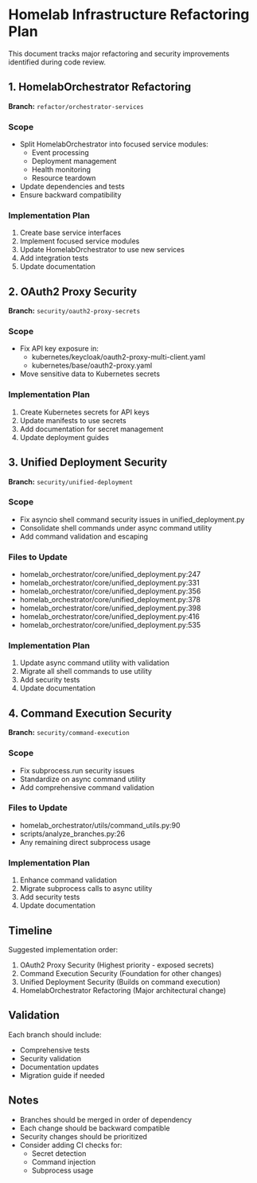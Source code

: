 # Homelab Infrastructure Refactoring Plan

This document tracks major refactoring and security improvements identified during code review.

## 1. HomelabOrchestrator Refactoring

**Branch:** `refactor/orchestrator-services`

### Scope
- Split HomelabOrchestrator into focused service modules:
  - Event processing
  - Deployment management
  - Health monitoring
  - Resource teardown
- Update dependencies and tests
- Ensure backward compatibility

### Implementation Plan
1. Create base service interfaces
2. Implement focused service modules
3. Update HomelabOrchestrator to use new services
4. Add integration tests
5. Update documentation

## 2. OAuth2 Proxy Security

**Branch:** `security/oauth2-proxy-secrets`

### Scope
- Fix API key exposure in:
  - kubernetes/keycloak/oauth2-proxy-multi-client.yaml
  - kubernetes/base/oauth2-proxy.yaml
- Move sensitive data to Kubernetes secrets

### Implementation Plan
1. Create Kubernetes secrets for API keys
2. Update manifests to use secrets
3. Add documentation for secret management
4. Update deployment guides

## 3. Unified Deployment Security

**Branch:** `security/unified-deployment`

### Scope
- Fix asyncio shell command security issues in unified_deployment.py
- Consolidate shell commands under async command utility
- Add command validation and escaping

### Files to Update
- homelab_orchestrator/core/unified_deployment.py:247
- homelab_orchestrator/core/unified_deployment.py:331
- homelab_orchestrator/core/unified_deployment.py:356
- homelab_orchestrator/core/unified_deployment.py:378
- homelab_orchestrator/core/unified_deployment.py:398
- homelab_orchestrator/core/unified_deployment.py:416
- homelab_orchestrator/core/unified_deployment.py:535

### Implementation Plan
1. Update async command utility with validation
2. Migrate all shell commands to use utility
3. Add security tests
4. Update documentation

## 4. Command Execution Security

**Branch:** `security/command-execution`

### Scope
- Fix subprocess.run security issues
- Standardize on async command utility
- Add comprehensive command validation

### Files to Update
- homelab_orchestrator/utils/command_utils.py:90
- scripts/analyze_branches.py:26
- Any remaining direct subprocess usage

### Implementation Plan
1. Enhance command validation
2. Migrate subprocess calls to async utility
3. Add security tests
4. Update documentation

## Timeline

Suggested implementation order:

1. OAuth2 Proxy Security (Highest priority - exposed secrets)
2. Command Execution Security (Foundation for other changes)
3. Unified Deployment Security (Builds on command execution)
4. HomelabOrchestrator Refactoring (Major architectural change)

## Validation

Each branch should include:
- Comprehensive tests
- Security validation
- Documentation updates
- Migration guide if needed

## Notes

- Branches should be merged in order of dependency
- Each change should be backward compatible
- Security changes should be prioritized
- Consider adding CI checks for:
  - Secret detection
  - Command injection
  - Subprocess usage
